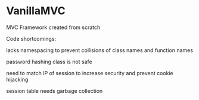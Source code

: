 # VanillaMVC
MVC Framework created from scratch

Code shortcomings:

lacks namespacing to prevent collisions of class names and function names

password hashing class is not safe

need to match IP of session to increase security and prevent cookie hijacking

session table needs garbage collection
